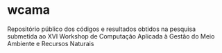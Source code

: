 # wcama
Repositório público dos códigos e resultados obtidos na pesquisa submetida ao XVI Workshop de Computação Aplicada à Gestão do Meio Ambiente e Recursos Naturais
